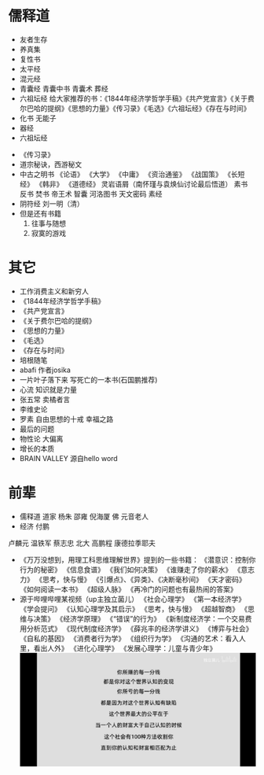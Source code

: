 # 儒释道
* 友者生存
* 养真集
* 复性书
* 太平经
* 混元经
* 青囊经 青囊中书 青囊术 葬经
* 六祖坛经 给大家推荐的书：《1844年经济学哲学手稿》《共产党宣言》《关于费尔巴哈的提纲》《思想的力量》《传习录》《毛选》《六祖坛经》《存在与时间》
* 化书   无能子
* 器经
* 六祖坛经
- 《传习录》
- 道宗秘诀，西游秘文
- 中古之明书
	《论语》
	《大学》
	《中庸》
	《资治通鉴》
	《战国策》
	《长短经》
	《韩非》
	《道德经》
	灵岩语屑（南怀瑾与袁焕仙讨论最后悟道）
	素书
	反书
	焚书
	帝王术
	智囊
	河洛图书
	天文密码
	素经
- 阴符经 刘一明（清）
- 但是还有书籍
	1.  往事与随想
	2.  寂寞的游戏

# 其它
- 工作消费主义和新穷人
- 《1844年经济学哲学手稿》
- 《共产党宣言》
- 《关于费尔巴哈的提纲》
- 《思想的力量》
- 《毛选》
- 《存在与时间》 ​
- 培根随笔
- abafi 作者josika
- 一片叶子落下来 写死亡的一本书(石国鹏推荐)
- 心流 知识就是力量
- 张五常 卖橘者言
- 李维史论
- 罗素
	自由思想的十戒
	幸福之路
- 最后的问题
- 物性论 大偏离
- 增长的本质
- BRAIN VALLEY 源自hello word

# 前辈
- 儒释道
	道家 杨朱 邵雍 倪海厦
	佛 元音老人
- 经济
	付鹏

卢麟元
温铁军
蔡志忠
北大 高鹏程
康德拉季耶夫

- 《万万没想到，用理工科思维理解世界》提到的一些书籍：
	《潜意识：控制你行为的秘密》
	《信息食谱》
	《我们如何决策》
	《谁赚走了你的薪水》
	《意志力》
	《思考，快与慢》
	《引爆点》、《异类》、《决断毫秒间》
	《天才密码》
	《如何阅读一本书》
	《超级人脉》
	《再冷门的问题也有最热闹的答案》
- 源于哔哩哔哩某视频（up主独立菌儿）
	《社会心理学》
	《第一本经济学》
	《学会提问》
	《认知心理学及其启示》
	《思考，快与慢》
	《超越智商》
	《思维与决策》
	《经济学原理》
	《“错误”的行为》
	《新制度经济学：一个交易费用分析范式》
	《现代制度经济学》
	《薛兆丰的经济学讲义》
	《博弈与社会》
	《自私的基因》
	《消费者行为学》
	《组织行为学》
	《沟通的艺术：看入人里，看出人外》
	《进化心理学》
	《发展心理学：儿童与青少年》
	![赚钱](assets/赚钱.jpg)
